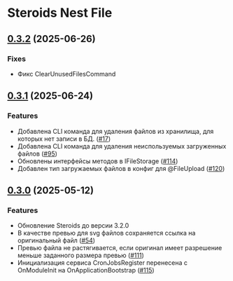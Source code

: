 # Steroids Nest File

## [0.3.2](https://github.com/steroids/nest/compare/0.3.1...0.3.2) (2025-06-26)

### Fixes

- Фикс ClearUnusedFilesCommand

## [0.3.1](https://github.com/steroids/nest/compare/0.3.0...0.3.1) (2025-06-24)

### Features

- Добавлена CLI команда для удаления файлов из хранилища, для которых нет записи в БД. ([#17](https://gitlab.kozhindev.com/steroids/steroids-nest/-/issues/17))
- Добавлена CLI команда для удаления неиспользуемых загруженных файлов ([#95](https://gitlab.kozhindev.com/steroids/steroids-nest/-/issues/95))
- Обновлены интерфейсы методов в IFileStorage ([#114](https://gitlab.kozhindev.com/steroids/steroids-nest/-/issues/114))
- Добавлен тип загружаемых файлов в конфиг для @FileUpload ([#120](https://gitlab.kozhindev.com/steroids/steroids-nest/-/issues/120))

## [0.3.0](https://github.com/steroids/nest/compare/0.2.6...0.3.0) (2025-05-12)

### Features

- Обновление Steroids до версии 3.2.0
- В качестве превью для svg файлов сохраняется ссылка на оригинальный файл ([#54](https://gitlab.kozhindev.com/steroids/steroids-nest/-/issues/54))
- Превью файла не растягивается, если оригинал имеет разрешение меньше заданного размера превью ([#111](https://gitlab.kozhindev.com/steroids/steroids-nest/-/issues/111))
- Инициализация сервиса CronJobsRegister перенесена с OnModuleInit на OnApplicationBootstrap ([#115](https://gitlab.kozhindev.com/steroids/steroids-nest/-/issues/115))
